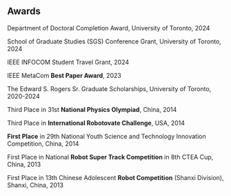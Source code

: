 ## Awards
Department of Doctoral Completion Award, University of Toronto, 2024

School of Graduate Studies (SGS) Conference Grant, University of Toronto, 2024

IEEE INFOCOM Student Travel Grant, 2024

IEEE MetaCom **Best Paper Award**, 2023

The Edward S. Rogers Sr. Graduate Scholarships, University of Toronto, 2020-2024

Third Place in 31st **National Physics Olympiad**, China, 2014

Third Place in **International Robotovate Challenge**, USA, 2014

**First Place** in 29th National Youth Science and Technology Innovation Competition, China, 2014

First Place in National **Robot Super Track Competition** in 8th CTEA Cup, China, 2013

First Place in 13th Chinese Adolescent **Robot Competition** (Shanxi Division), Shanxi, China, 2013
